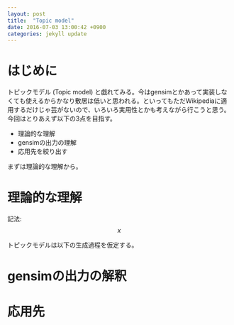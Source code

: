 ```yaml
---
layout: post
title:  "Topic model"
date: 2016-07-03 13:00:42 +0900
categories: jekyll update
---
```



# はじめに
トピックモデル (Topic model) と戯れてみる。今はgensimとかあって実装しなくても使えるからかなり敷居は低いと思われる。といってもただWikipediaに適用するだけじゃ芸がないので、いろいろ実用性とかも考えながら行こうと思う。今回はとりあえず以下の3点を目指す。

- 理論的な理解
- gensimの出力の理解
- 応用先を絞り出す

まずは理論的な理解から。

# 理論的な理解
記法:$$ x $$


トピックモデルは以下の生成過程を仮定する。

# gensimの出力の解釈

# 応用先

<script type="text/javascript" async
src="https://cdn.mathjax.org/mathjax/latest/MathJax.js?config=TeX-MML-AM_CHTML">
</script>
